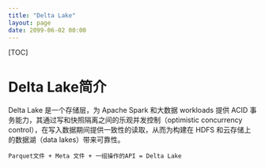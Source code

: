 ```yaml
---
title: "Delta Lake"
layout: page
date: 2099-06-02 00:00
---
```


[TOC]
# Delta Lake简介
Delta Lake 是一个存储层，为 Apache Spark 和大数据 workloads 提供 ACID 事务能力，其通过写和快照隔离之间的乐观并发控制（optimistic concurrency control），在写入数据期间提供一致性的读取，从而为构建在 HDFS 和云存储上的数据湖（data lakes）带来可靠性。


```
Parquet文件 + Meta 文件 + 一组操作的API = Delta Lake
```